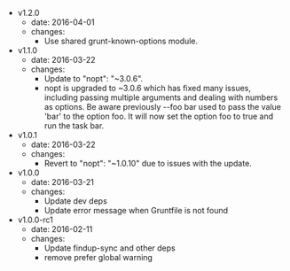 - v1.2.0
  - date: 2016-04-01
  - changes:
    - Use shared grunt-known-options module.
- v1.1.0
  - date: 2016-03-22
  - changes:
    - Update to "nopt": "~3.0.6".
    - nopt is upgraded to ~3.0.6 which has fixed many issues, including passing multiple arguments and dealing with numbers as options.
      Be aware previously --foo bar used to pass the value 'bar' to the option foo. It will now set the option foo to true and run the task bar.
- v1.0.1
  - date: 2016-03-22
  - changes:
    - Revert to "nopt": "~1.0.10" due to issues with the update.
- v1.0.0
  - date: 2016-03-21
  - changes:
    - Update dev deps
    - Update error message when Gruntfile is not found
- v1.0.0-rc1
  - date: 2016-02-11
  - changes:
    - Update findup-sync and other deps
    - remove prefer global warning
